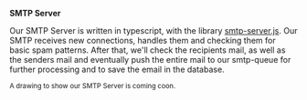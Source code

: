 **SMTP Server**

Our SMTP Server is written in typescript, with the library [smtp-server.js](https://www.npmjs.com/package/smtp-server). Our SMTP receives new connections, handles them and checking them for basic spam patterns. After that, we'll check the recipients mail, as well as the senders mail and eventually push the entire mail to our smtp-queue for further processing and to save the email in the database.

<sub>A drawing to show our SMTP Server is coming coon.</sub>